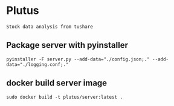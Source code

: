 # Plutus
    Stock data analysis from tushare

## Package server with pyinstaller
    pyinstaller -F server.py --add-data="./config.json;." --add-data="./logging.conf;."

## docker build server image
    sudo docker build -t plutus/server:latest .

